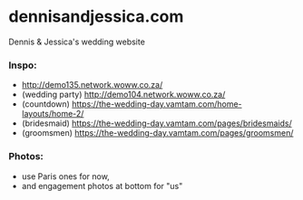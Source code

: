 # dennisandjessica.com
Dennis &amp; Jessica's wedding website

### Inspo:
- http://demo135.network.woww.co.za/
- (wedding party) http://demo104.network.woww.co.za/
- (countdown) https://the-wedding-day.vamtam.com/home-layouts/home-2/
- (bridesmaid) https://the-wedding-day.vamtam.com/pages/bridesmaids/
- (groomsmen) https://the-wedding-day.vamtam.com/pages/groomsmen/

### Photos:
- use Paris ones for now,
- and engagement photos at bottom for "us"
